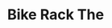 ---
title: "Bike Rack The"
address: "U9 Hills Hire Ctr Johnstown rd Cabinteely Co. Dublin"
tel: "(01)2840609"
county: "Dublin"
category: "Go Karting"
type: "Content"
lat: "53.2656815"
lng: "-6.148289025"
---